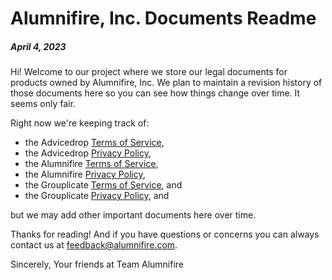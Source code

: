 # Alumnifire, Inc. Documents Readme
##### April 4, 2023

Hi! Welcome to our project where we store our legal documents for products owned by Alumnifire, Inc.
We plan to maintain a revision history of those documents here so you can see how things change over time. It
seems only fair.

Right now we're keeping track of:
* the Advicedrop [Terms of Service](/terms_of_service.md),
* the Advicedrop [Privacy Policy](/privacy_policy.md),
* the Alumnifire [Terms of Service](/alumnifire_terms.md),
* the Alumnifire [Privacy Policy](/alumnifire_privacy.md),
* the Grouplicate [Terms of Service](/grouplicate_terms.md), and
* the Grouplicate [Privacy Policy](/grouplicate_terms.md), and

but we may add other important documents here over time.

Thanks for reading! And if you have questions or concerns you can always contact us at
[feedback@alumnifire.com](mailto:feedback@alumnifire.com).

Sincerely,
Your friends at Team Alumnifire
